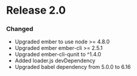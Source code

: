 # Release 2.0

### Changed
- Upgraded ember to use node >= 4.8.0
- Upgraded ember ember-cli >= 2.5.1
- Upgraded ember-cli-qunit to ^1.4.0
- Added loader.js devDependency
- Upgraded babel dependency from 5.0.0 to 6.16
